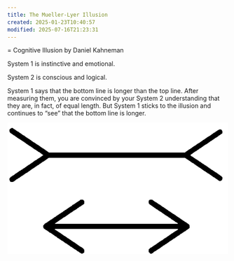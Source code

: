 ```yaml
---
title: The Mueller-Lyer Illusion
created: 2025-01-23T10:40:57
modified: 2025-07-16T21:23:31
---
```


= Cognitive Illusion by Daniel Kahneman

System 1 is instinctive and emotional.

System 2 is conscious and logical.

System 1 says that the bottom line is longer than the top line. After measuring them, you are convinced by your System 2 understanding that they are, in fact, of equal length. But System 1 sticks to the illusion and continues to “see” that the bottom line is longer.

![66302eb59a26100c50316b225457a5ee](../_attachments/66302eb59a26100c50316b225457a5ee.png)
